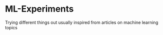 # ML-Experiments

Trying different things out usually inspired from articles on machine learning topics
